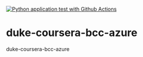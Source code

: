 [![Python application test with Github Actions](https://github.com/zyd5csi8/duke-coursera-bcc-azure/actions/workflows/main.yml/badge.svg)](https://github.com/zyd5csi8/duke-coursera-bcc-azure/actions/workflows/main.yml)

# duke-coursera-bcc-azure
duke-coursera-bcc-azure
